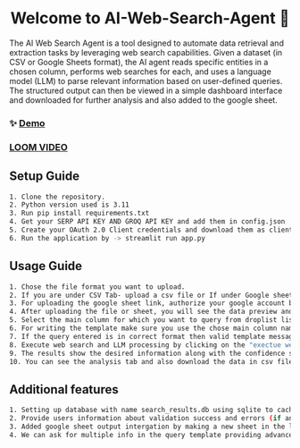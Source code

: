 <h1 align="center">Welcome to AI-Web-Search-Agent 👋</h1>
<p>
</p>

The AI Web Search Agent is a tool designed to automate data retrieval and extraction tasks by leveraging web search capabilities.
Given a dataset (in CSV or Google Sheets format), the AI agent reads specific entities in a chosen column, performs web searches for each, and uses a language model (LLM) to parse relevant information based on user-defined queries. The structured output can then be viewed in a simple dashboard interface and downloaded for further analysis and also added to the google sheet.

### ✨ [Demo](https://ai-web-search-agent.streamlit.app/)
### [LOOM VIDEO](https://www.loom.com/share/e2323f940e264a439d1e278606412d5b?sid=7adca6cd-c32e-4fe3-bc16-9c18cc0fd911)
## Setup Guide

```sh
1. Clone the repository.
2. Python version used is 3.11
3. Run pip install requirements.txt
4. Get your SERP API KEY AND GROQ API KEY and add them in config.json
5. Create your OAuth 2.0 Client credentials and download them as client_secret.json file from google cloud console, alSo enable to Google Sheet API.
6. Run the application by -> streamlit run app.py

```

## Usage Guide

```sh
1. Chose the file format you want to upload.
2. If you are under CSV Tab- upload a csv file or If under Google sheet Tab- upload the sheet link.
3. For uploading the google sheet link, authorize your google account by signing in
4. After uploading the file or sheet, you will see the data preview and data statistics.
5. Select the main column for which you want to query from droplist list of column names.
6. For writing the template make sure you use the chose main column name in curly braces in the query.
7. If the query entered is in correct format then valid template message is shown and query preview is shown.
8. Execute web search and LLM processing by clicking on the "exectue web search" button.
9. The results show the desired information along with the confidence score, the web sources and brief notes.
10. You can see the analysis tab and also download the data in csv file, or add data to google sheet- if input was google sheet.


```

## Additional features

```sh
1. Setting up database with name search_results.db using sqlite to cache the search results
2. Provide users information about validation success and errors (if any) regarding failed API calls or LLM queries.
3. Added google sheet output intergation by making a new sheet in the link
4. We can ask for multiple info in the query template providing advanced query searches.

```
